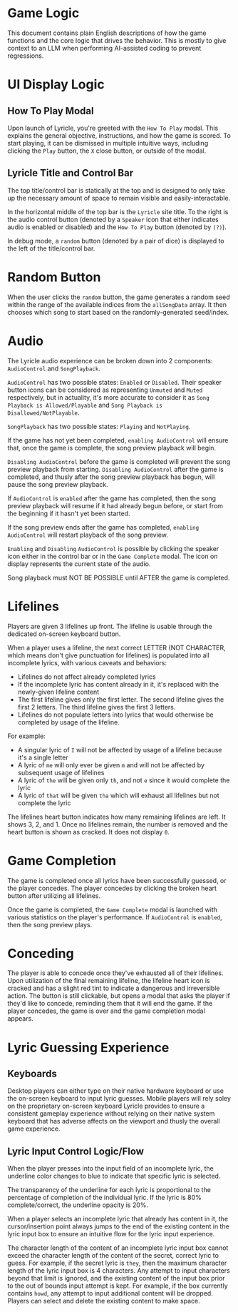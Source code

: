 # Game Logic

This document contains plain English descriptions of how the game functions and the core logic that drives the behavior. This is mostly to give context to an LLM when performing AI-assisted coding to prevent regressions.

# UI Display Logic

## How To Play Modal

Upon launch of Lyricle, you're greeted with the `How To Play` modal. This explains the general objective, instructions, and how the game is scored. To start playing, it can be dismissed in multiple intuitive ways, including clicking the `Play` button, the `X` close button, or outside of the modal.

## Lyricle Title and Control Bar

The top title/control bar is statically at the top and is designed to only take up the necessary amount of space to remain visible and easily-interactable.

In the horizontal middle of the top bar is the `Lyricle` site title. To the right is the audio control button (denoted by a `Speaker` icon that either indicates audio is enabled or disabled) and the `How To Play` button (denoted by `(?)`).

In debug mode, a `random` button (denoted by a pair of dice) is displayed to the left of the title/control bar.

# Random Button

When the user clicks the `random` button, the game generates a random seed within the range of the available indices from the `allSongData` array. It then chooses which song to start based on the randomly-generated seed/index.

# Audio

The Lyricle audio experience can be broken down into 2 components: `AudioControl` and `SongPlayback`.

`AudioControl` has two possible states: `Enabled` or `Disabled`. Their speaker button icons can be considered as representing `Unmuted` and `Muted` respectively, but in actuality, it's more accurate to consider it as `Song Playback is Allowed/Playable` and `Song Playback is Disallowed/NotPlayable`.

`SongPlayback` has two possible states: `Playing` and `NotPlaying`.

If the game has not yet been completed, `enabling AudioControl` will ensure that, once the game is complete, the song preview playback will begin.

`Disabling AudioControl` before the game is completed will prevent the song preview playback from starting. `Disabling AudioControl` after the game is completed, and thusly after the song preview playback has begun, will pause the song preview playback.

If `AudioControl` is `enabled` after the game has completed, then the song preview playback will resume if it had already begun before, or start from the beginning if it hasn't yet been started.

If the song preview ends after the game has completed, `enabling AudioControl` will restart playback of the song preview.

`Enabling` and `Disabling` `AudioControl` is possible by clicking the speaker icon either in the control bar or in the `Game Complete` modal. The icon on display represents the current state of the audio.

Song playback must NOT BE POSSIBLE until AFTER the game is completed.

# Lifelines

Players are given 3 lifelines up front. The lifeline is usable through the dedicated on-screen keyboard button.

When a player uses a lifeline, the next correct LETTER (NOT CHARACTER, which means don't give punctuation for lifelines) is populated into all incomplete lyrics, with various caveats and behaviors:
- Lifelines do not affect already completed lyrics
- If the incomplete lyric has content already in it, it's replaced with the newly-given lifeline content
- The first lifeline gives only the first letter. The second lifeline gives the first 2 letters. The third lifeline gives the first 3 letters.
- Lifelines do not populate letters into lyrics that would otherwise be completed by usage of the lifeline.

For example:
- A singular lyric of `I` will not be affected by usage of a lifeline because it's a single letter
- A lyric of `me` will only ever be given `m` and will not be affected by subsequent usage of lifelines
- A lyric of `the` will be given only `th`, and not `e` since it would complete the lyric
- A lyric of `that` will be given `tha` which will exhaust all lifelines but not complete the lyric

The lifelines heart button indicates how many remaining lifelines are left. It shows 3, 2, and 1. Once no lifelines remain, the number is removed and the heart button is shown as cracked. It does not display `0`.

# Game Completion

The game is completed once all lyrics have been successfully guessed, or the player concedes. The player concedes by clicking the broken heart button after utilizing all lifelines.

Once the game is completed, the `Game Complete` modal is launched with various statistics on the player's performance. If `AudioControl` is `enabled`, then the song preview plays.

# Conceding

The player is able to concede once they've exhausted all of their lifelines. Upon utilization of the final remaining lifeline, the lifeline heart icon is cracked and has a slight red tint to indicate a dangerous and irreversible action. The button is still clickable, but opens a modal that asks the player if they'd like to concede, reminding them that it will end the game. If the player concedes, the game is over and the game completion modal appears.

# Lyric Guessing Experience

## Keyboards

Desktop players can either type on their native hardware keyboard or use the on-screen keyboard to input lyric guesses. Mobile players will rely soley on the proprietary on-screen keyboard Lyricle provides to ensure a consistent gameplay experience without relying on their native system keyboard that has adverse affects on the viewport and thusly the overall game experience.

## Lyric Input Control Logic/Flow

When the player presses into the input field of an incomplete lyric, the underline color changes to blue to indicate that specific lyric is selected.

The transparency of the underline for each lyric is proportional to the percentage of completion of the individual lyric. If the lyric is 80% complete/correct, the underline opacity is 20%.

When a player selects an incomplete lyric that already has content in it, the cursor/insertion point always jumps to the end of the existing content in the lyric input box to ensure an intuitive flow for the lyric input experience.

The character length of the content of an incomplete lyric input box cannot exceed the character length of the content of the secret, correct lyric to guess. For example, if the secret lyric is `they`, then the maximum character length of the lyric input box is 4 characters. Any attempt to input characters beyond that limit is ignored, and the existing content of the input box prior to the out of bounds input attempt is kept. For example, if the box currently contains `howd`, any attempt to input additional content will be dropped. Players can select and delete the existing content to make space.